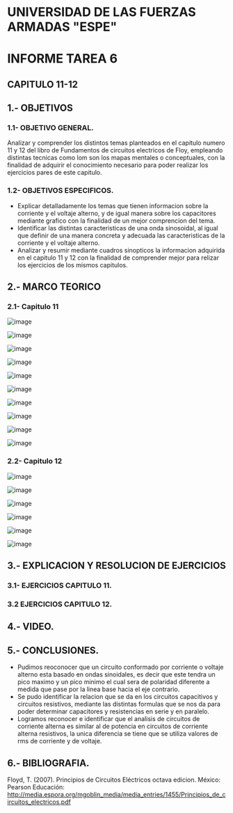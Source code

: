 # UNIVERSIDAD DE LAS FUERZAS ARMADAS "ESPE"

# INFORME TAREA 6

## CAPITULO 11-12
## 1.- OBJETIVOS
### 1.1- OBJETIVO GENERAL.

Analizar y comprender los distintos temas planteados en el capitulo numero 11 y 12 del libro de Fundamentos de circuitos electricos de Floy, empleando distintas tecnicas como lom son los mapas mentales o conceptuales, con la finalidad de adquirir el conocimiento necesario para poder realizar los ejercicios pares de este capitulo.

### 1.2- OBJETIVOS ESPECIFICOS.

- Explicar detalladamente los temas que tienen informacion sobre la corriente y el voltaje alterno, y de igual manera sobre los capacitores mediante grafico con la finalidad de un mejor comprencion del tema.
- Identificar las distintas caracteristicas de una onda sinosoidal, al igual que definir de una manera concreta y adecuada las caracteristicas de la corriente y el voltaje alterno.
- Analizar y resumir mediante cuadros sinopticos la informacion adquirida en el capitulo 11 y 12 con la finalidad de comprender mejor para relizar los ejercicios de los mismos capitulos.

## 2.- MARCO TEORICO
### 2.1- Capitulo 11

![image](https://user-images.githubusercontent.com/105298935/178884574-e3bd3bca-bf84-4f0e-9635-c5f1e7736312.png)

![image](https://user-images.githubusercontent.com/105298935/178886059-549ba3d6-d1f5-461a-a791-efe23e65aaf8.png)

![image](https://user-images.githubusercontent.com/105298935/178888361-03bd9971-a9e0-456b-a7e9-a5951cd48640.png)

![image](https://user-images.githubusercontent.com/105298935/178892145-fb1d8991-af99-4496-bea3-e1ac1131365f.png)

![image](https://user-images.githubusercontent.com/105298935/178893637-f7e16c2d-31f0-4bf7-a974-0a7eb5771eba.png)

![image](https://user-images.githubusercontent.com/105298935/178896275-e1c68553-9722-478d-866a-6a72e009a63d.png)

![image](https://user-images.githubusercontent.com/105298935/178897939-1ffdb17d-59d5-461a-ae73-95c96b8828d1.png)

![image](https://user-images.githubusercontent.com/105298935/178898749-44bf5742-038b-4cc0-bde5-4bb9eb3abede.png)

![image](https://user-images.githubusercontent.com/105298935/178899835-6f17ac23-ccfe-4b16-a140-d9a4d7f7a68a.png)

![image](https://user-images.githubusercontent.com/105298935/178900849-365c5554-d21a-4d13-aa70-124f0ce5febb.png)


### 2.2- Capitulo 12

![image](https://user-images.githubusercontent.com/105298935/178905850-60840cd7-c44e-4d49-b9c9-bcf00205ed15.png)

![image](https://user-images.githubusercontent.com/105298935/178907130-fca34755-840b-4091-aa6e-1a5fe76104e5.png)

![image](https://user-images.githubusercontent.com/105298935/178908342-57e7f61a-fc3a-4870-96b4-8a2d217cba87.png)

![image](https://user-images.githubusercontent.com/105298935/178908888-dc115079-f2ba-48b1-bcc1-e0528e527604.png)

![image](https://user-images.githubusercontent.com/105298935/178910479-d3814b9e-8d74-4cf7-b766-7df9856bbdd0.png)

![image](https://user-images.githubusercontent.com/105298935/178911671-7802adff-d1d8-4ea8-9cf5-c63071ce8ded.png)


## 3.- EXPLICACION Y RESOLUCION DE EJERCICIOS

### 3.1- EJERCICIOS CAPITULO 11.


### 3.2 EJERCICIOS CAPITULO 12.





## 4.- VIDEO.


## 5.- CONCLUSIONES.

- Pudimos reoconocer que un circuito conformado por corriente o voltaje alterno esta basado en ondas sinoidales, es decir que este tendra un pico maximo y un pico minimo el cual sera de polaridad diferente a medida que pase por la linea base hacia el eje contrario.
- Se pudo identificar la relacion que se da en los circuitos capacitivos y circuitos resistivos, mediante las distintas formulas que se nos da para poder determinar capacitores y resistencias en serie y en paralelo.
- Logramos reconocer e identificar que el analisis de circuitos de corriente alterna es similar al de potencia en circuitos de corriente alterna resistivos, la unica diferencia se tiene que se utiliza valores de rms de corriente y de voltaje.


## 6.- BIBLIOGRAFIA.

Floyd, T. (2007). Principios de Circuitos Eléctricos octava edicion. México: Pearson Educación: http://media.espora.org/mgoblin_media/media_entries/1455/Principios_de_circuitos_electricos.pdf
